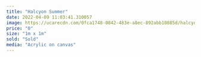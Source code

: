 ```yaml
---
title: "Halcyon Summer"
date: 2022-04-09 11:03:41.310057
image: https://ucarecdn.com/0fca1748-0842-483e-a8ec-892abb10885d/halcyon-summer.jpg
price: "0"
size: "1m x 1m"
sold: "Sold"
media: "Acrylic on canvas"
---
```



